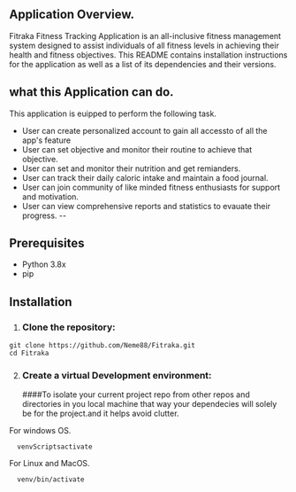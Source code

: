 ## Application Overview.
Fitraka Fitness Tracking Application is an all-inclusive fitness management system designed to assist individuals of all fitness levels in achieving their health and fitness objectives. This README contains installation instructions for the application as well as a list of its dependencies and their versions.
## what this Application can do.

This application is euipped to perform the following task.

- User can create personalized account to gain all accessto of all the app's feature
- User can set objective and monitor their routine to achieve that objective.
- User can set and monitor their nutrition and get remianders.
- User can track their daily caloric intake and maintain a food journal.
- User can join community of like minded fitness enthusiasts for support and motivation.
- User can view comprehensive reports and statistics to evauate their progress.
--
## Prerequisites
- Python 3.8x
- pip

## Installation

  1. ### Clone the repository:

    git clone https://github.com/Neme88/Fitraka.git
    cd Fitraka
  2. ### Create a virtual Development environment:
     ####To isolate your current project repo from other repos and directories in you local machine that way your dependecies will solely be for the project.and it helps avoid clutter.

  For windows OS.

      venvScriptsactivate

  For Linux and MacOS.

      venv/bin/activate
